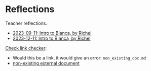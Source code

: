 # Reflections

Teacher reflections.

 * [2023-09-11: Intro to Bianca, by Richel](20230911_richel.md)
 * [2023-12-11: Intro to Bianca, by Richel](20231211_richel.md)

[Check link checker](https://github.com/UPPMAX/bianca_workshop/issues/11):

 * Would this be a link, it would give an error: `non_existing_doc.md`
 * [non-existing external document](https://non-existing-website.com/)
